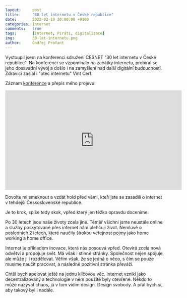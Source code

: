 ```yaml
---
layout:     post
title:      "30 let internetu v České republice"
date:       2022-02-10 20:00:00 +0100
categories: Internet
comments:   true
tags:       [Internet, Piráti, digitalizace]
img:        30-let-internetu.png
author:     Ondřej Profant
---
```


Vystoupil jsem na konferenci sdružení CESNET "30 let internetu v České republice". Na konferenci se vzpomínalo na začátky internetu, probíral se jeho dosavadní vývoj a došlo i na zamyšlení nad další digitální budoucností. Zdravici zaslal i "otec internetu" Vint Cerf.

<!--more-->

Záznam [konference](https://www.30letinternetu.cz/akce/konference-30-let-internetu-v-ceske-republice/) a přepis mého projevu:

<iframe width="560" height="315" src="https://www.youtube.com/embed/BeYy3gEeeyA" frameborder="0" allow="accelerometer; autoplay; encrypted-media; gyroscope; picture-in-picture" allowfullscreen=""></iframe> 

Dovolte mi smeknout a vzdát hold před vámi, kteří jste se zasadili o internet v tehdejší Československé republice.

Je to krok, spíše tedy skok, vpřed který jen těžko opravdu doceníme.

Po 30 letech jsou naše životy zcela jiné. Téměř všichni jsme neustále online a služby poskytované přes internet nám ulehčují život. Nemluvě o posledních 2 letech, které naučily širokou veřejnost pojmy jako home working a home office.

Internet je příkladem inovace, která nás posouvá vpřed. Otevírá zcela nová odvětví a propojuje svět. Má však i stinné stránky. Společnost nejen spojuje, ale může ji i rozdělovat. Věřím však, že se jedná o něco, s čím se pouze musíme naučit pracovat, a následně pozitivní stránka převáží.

Chtěl bych apelovat ještě na jednu klíčovou věc. Internet vznikl jako decentralizovaný a technologie v něm použité byly otevřené. Někdo to může nazývat chaos, já v tom vidím design. Design svobody. A přál bych si, aby takový byl i nadále.
